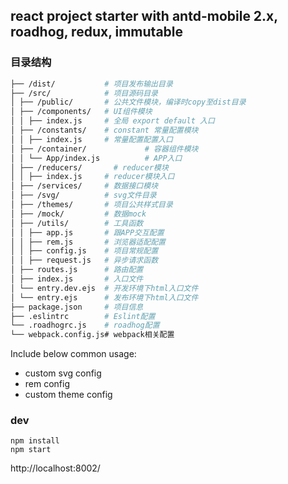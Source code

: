 ## react project starter with antd-mobile 2.x, roadhog, redux, immutable


### 目录结构

```bash
├── /dist/           # 项目发布输出目录
├── /src/            # 项目源码目录
│ ├── /public/       # 公共文件模块，编译时copy至dist目录
│ ├── /components/   # UI组件模块
│ │ ├── index.js     # 全局 export default 入口
│ ├── /constants/    # constant 常量配置模块
│ │ ├── index.js     # 常量配置配置入口
│ ├── /container/             # 容器组件模块
│ │ └── App/index.js          # APP入口
│ ├── /reducers/       # reducer模块
│ │ ├── index.js     # reducer模块入口
│ ├── /services/     # 数据接口模块
│ ├── /svg/          # svg文件目录
│ ├── /themes/       # 项目公共样式目录
│ ├── /mock/         # 数据mock
│ ├── /utils/        # 工具函数
│ │ ├── app.js       # 跟APP交互配置
│ │ ├── rem.js       # 浏览器适配配置
│ │ ├── config.js    # 项目常规配置
│ │ ├── request.js   # 异步请求函数
│ ├── routes.js      # 路由配置
│ ├── index.js       # 入口文件
│ └── entry.dev.ejs  # 开发环境下html入口文件  
│ └── entry.ejs      # 发布环境下html入口文件     
├── package.json     # 项目信息
├── .eslintrc        # Eslint配置
└── .roadhogrc.js    # roadhog配置
└── webpack.config.js# webpack相关配置
```

Include below common usage:

- custom svg config
- rem config
- custom theme config

### dev

```
npm install
npm start
```

http://localhost:8002/

